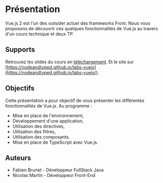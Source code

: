 # Présentation


Vue.js 2 est l'un des outsider actuel des frameworks Front. Nous vous proposons
de découvrir ces quelques fonctionnalités de Vue.js au travers d'un cours technique et deux TP. 


## Supports

Retrouvez les slides du cours en [téléchargement](https://nodeandtyped.github.io/NodeAndTyped/labs-vuejs/_supports/slides.pptx).
Et le site sur [https://nodeandtyped.github.io/labs-vuejs](https://nodeandtyped.github.io/labs-vuejs/).

## Objectifs

Cette présentation a pour objectif de vous présenter les différentes fonctionnalités de Vue.js. Au programme :

- Mise en place de l'environnement,
- Développement d'une application,
- Utilisation des directives,
- Ulilisation des filtres,
- Utilisation des composants.
- Mise en place de TypeScript avec Vue.js.

## Auteurs

- Fabien Brunet - Développeur FullStack Java
- Nicolas Martin - Développeur Front-End
